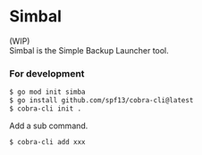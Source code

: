 Simbal
===

(WIP)  
Simbal is the Simple Backup Launcher tool.

### For development

```sh
$ go mod init simba
$ go install github.com/spf13/cobra-cli@latest
$ cobra-cli init .
```

Add a sub command.
```sh
$ cobra-cli add xxx
```

